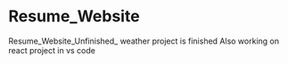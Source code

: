 # Resume_Website
Resume_Website_Unfinished_
weather project is finished 
Also working on react project in vs code
